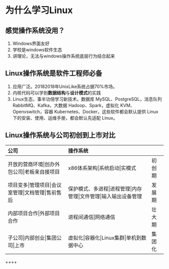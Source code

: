 # 为什么学习Linux

## 感觉操作系统没用？

1. Windows界面友好
2. 学校是windows软件生态
3. 讲理论，无法与windows操作系统底层行为结合起来

## Linux操作系统是软件工程师必备

1. 应用广泛。20182018年UnixLike系统占据70%市场。
2. 内核代码可以学到**数据结构**与**设计模式**的实践
3. Linux生态，事半功倍学习新技术。数据库 MySQL、PostgreSQL，消息队列 RabbitMQ、Kafka，大数据 Hadoop、Spark，虚拟化 KVM、Openvswitch，容器 Kubernetes、Docker，这些软件都会默认提供 Linux 下的安装、使用、运维手册，都会默认先适配 Linux。

## Linux操作系统与公司初创到上市对比

| 公司                                               | 操作系统                                                     |        |
| :------------------------------------------------- | :----------------------------------------------------------- | ------ |
| 开放的营商环境\|创办外包公司\|老板亲自接项目       | x86体系架构\|系统启动\|实模式                                | 初创期 |
| 项目变多\|管理项目\|会议室管理\|文档管理\|售前售后 | 保护模式、多进程\|进程管理\|内存管理\|文件管理\|输入输出设备管理 | 发展期 |
| 内部项目合作\|外部项目合作                         | 进程间通信\|网络通信                                         | 壮大期 |
| 子公司\|内部创业\|集团公司\|上市                   | 虚拟化\|容器化\|Linux集群\|单机到数据中心                    | 集团化 |



++++